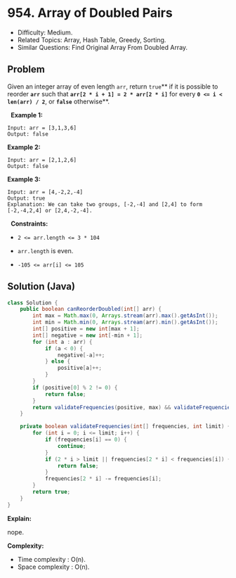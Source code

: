 # 954. Array of Doubled Pairs

- Difficulty: Medium.
- Related Topics: Array, Hash Table, Greedy, Sorting.
- Similar Questions: Find Original Array From Doubled Array.

## Problem

Given an integer array of even length ```arr```, return ```true```** if it is possible to reorder **```arr```** such that **```arr[2 * i + 1] = 2 * arr[2 * i]```** for every **```0 <= i < len(arr) / 2```**, or **```false```** otherwise**.

 
**Example 1:**

```
Input: arr = [3,1,3,6]
Output: false
```

**Example 2:**

```
Input: arr = [2,1,2,6]
Output: false
```

**Example 3:**

```
Input: arr = [4,-2,2,-4]
Output: true
Explanation: We can take two groups, [-2,-4] and [2,4] to form [-2,-4,2,4] or [2,4,-2,-4].
```

 
**Constraints:**


	
- ```2 <= arr.length <= 3 * 104```
	
- ```arr.length``` is even.
	
- ```-105 <= arr[i] <= 105```



## Solution (Java)

```java
class Solution {
    public boolean canReorderDoubled(int[] arr) {
        int max = Math.max(0, Arrays.stream(arr).max().getAsInt());
        int min = Math.min(0, Arrays.stream(arr).min().getAsInt());
        int[] positive = new int[max + 1];
        int[] negative = new int[-min + 1];
        for (int a : arr) {
            if (a < 0) {
                negative[-a]++;
            } else {
                positive[a]++;
            }
        }
        if (positive[0] % 2 != 0) {
            return false;
        }
        return validateFrequencies(positive, max) && validateFrequencies(negative, -min);
    }

    private boolean validateFrequencies(int[] frequencies, int limit) {
        for (int i = 0; i <= limit; i++) {
            if (frequencies[i] == 0) {
                continue;
            }
            if (2 * i > limit || frequencies[2 * i] < frequencies[i]) {
                return false;
            }
            frequencies[2 * i] -= frequencies[i];
        }
        return true;
    }
}
```

**Explain:**

nope.

**Complexity:**

* Time complexity : O(n).
* Space complexity : O(n).
